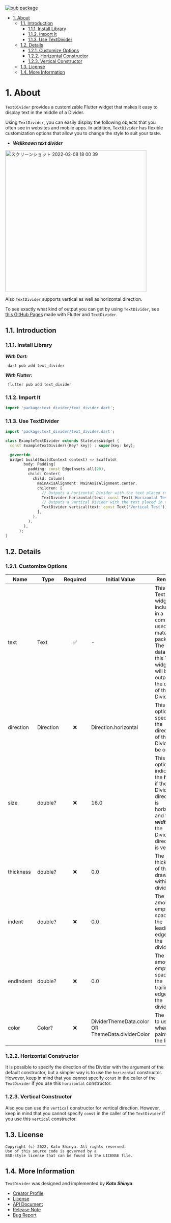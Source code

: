 [![pub package](https://img.shields.io/pub/v/text_divider.svg)](https://pub.dev/packages/text_divider)

<!-- TOC -->

- [1. About](#1-about)
  - [1.1. Introduction](#11-introduction)
    - [1.1.1. Install Library](#111-install-library)
    - [1.1.2. Import It](#112-import-it)
    - [1.1.3. Use TextDivider](#113-use-textdivider)
  - [1.2. Details](#12-details)
    - [1.2.1. Customize Options](#121-customize-options)
    - [1.2.2. Horizontal Constructor](#122-horizontal-constructor)
    - [1.2.3. Vertical Constructor](#123-vertical-constructor)
  - [1.3. License](#13-license)
  - [1.4. More Information](#14-more-information)

<!-- /TOC -->

# 1. About

`TextDivider` provides a customizable Flutter widget that makes it easy to display text in the middle of a Divider.

Using `TextDivider`, you can easily display the following objects that you often see in websites and mobile apps. In addition, `TextDivider` has flexible customization options that allow you to change the style to suit your taste.

- **_Wellknown text divider_**

<img width="443" alt="スクリーンショット 2022-02-08 18 00 39" src="https://user-images.githubusercontent.com/13072231/153102245-66f0e1eb-f690-4e64-ba56-c96e9c9edcf8.png">

Also `TextDivider` supports vertical as well as horizontal direction.

To see exactly what kind of output you can get by using `TextDivider`, see [this GitHub Pages](https://myconsciousness.github.io/text-divider/#/) made with Flutter and `TextDivider`.

## 1.1. Introduction

### 1.1.1. Install Library

**_With Dart:_**

```terminal
 dart pub add text_divider
```

**_With Flutter:_**

```terminal
 flutter pub add text_divider
```

### 1.1.2. Import It

```dart
import 'package:text_divider/text_divider.dart';
```

### 1.1.3. Use TextDivider

```dart
import 'package:text_divider/text_divider.dart';

class ExampleTextDivider extends StatelessWidget {
  const ExampleTextDivider({Key? key}) : super(key: key);

  @override
  Widget build(BuildContext context) => Scaffold(
        body: Padding(
          padding: const EdgeInsets.all(20),
          child: Center(
            child: Column(
              mainAxisAlignment: MainAxisAlignment.center,
              children: [
                // Outputs a horizontal Divider with the text placed in the center.
                TextDivider.horizontal(text: const Text('Horizontal Test')),
                // Outputs a vertical Divider with the text placed in the center.
                TextDivider.vertical(text: const Text('Vertical Test')),
              ],
            ),
          ),
        ),
      );
}
```

## 1.2. Details

### 1.2.1. Customize Options

| Name      | Type      | Required | Initial Value                                    | Remarks                                                                                                                                                |
| --------- | --------- | :------: | ------------------------------------------------ | ------------------------------------------------------------------------------------------------------------------------------------------------------ |
| text      | Text      |    ✅    | -                                                | This is a Text widget included in a commonly used material package. The text data set in this Text widget will be output to the center of the Divider. |
| direction | Direction |    ❌    | Direction.horizontal                             | This option specifies the direction of the Divider to be output.                                                                                       |
| size      | double?   |    ❌    | 16.0                                             | This option indicates the **_height_** if the Divider direction is horizontal, and the **_width_** if the Divider direction is vertical.               |
| thickness | double?   |    ❌    | 0.0                                              | The thickness of the line drawn within the divider.                                                                                                    |
| indent    | double?   |    ❌    | 0.0                                              | The amount of empty space to the leading edge of the divider.                                                                                          |
| endIndent | double?   |    ❌    | 0.0                                              | The amount of empty space to the trailing edge of the divider.                                                                                         |
| color     | Color?    |    ❌    | DividerThemeData.color OR ThemeData.dividerColor | The color to use when painting the line.                                                                                                               |

### 1.2.2. Horizontal Constructor

It is possible to specify the direction of the Divider with the argument of the default constructor, but a simpler way is to use the `horizontal` constructor. However, keep in mind that you cannot specify `const` in the caller of the `TextDivider` if you use this `horizontal` constructor.

### 1.2.3. Vertical Constructor

Also you can use the `vertical` constructor for vertical direction. However, keep in mind that you cannot specify `const` in the caller of the `TextDivider` if you use this `vertical` constructor.

## 1.3. License

```license
Copyright (c) 2022, Kato Shinya. All rights reserved.
Use of this source code is governed by a
BSD-style license that can be found in the LICENSE file.
```

## 1.4. More Information

`TextDivider` was designed and implemented by **_Kato Shinya_**.

- [Creator Profile](https://github.com/myConsciousness)
- [License](https://github.com/myConsciousness/text-divider/blob/main/LICENSE)
- [API Document](https://pub.dev/documentation/text_divider/latest/text_divider/text_divider-library.html)
- [Release Note](https://github.com/myConsciousness/text-divider/releases)
- [Bug Report](https://github.com/myConsciousness/text-divider/issues)
